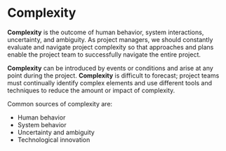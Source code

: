 # Complexity

**Complexity** is the outcome of human behavior, system interactions,
uncertainty, and ambiguity. As project managers, we should constantly evaluate
and navigate project complexity so that approaches and plans enable the project
team to successfully navigate the entire project.

**Complexity** can be introduced by events or conditions and arise at any
point during the project. **Complexity** is difficult to forecast; project teams
must continually identify complex elements and use different tools and
techniques to reduce the amount or impact of complexity.

Common sources of complexity are:

* Human behavior
* System behavior
* Uncertainty and ambiguity
* Technological innovation